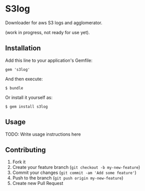 # S3log

Downloader for aws S3 logs and agglomerator.

(work in progress, not ready for use yet).

## Installation

Add this line to your application's Gemfile:

    gem 's3log'

And then execute:

    $ bundle

Or install it yourself as:

    $ gem install s3log

## Usage

TODO: Write usage instructions here

## Contributing

1. Fork it
2. Create your feature branch (`git checkout -b my-new-feature`)
3. Commit your changes (`git commit -am 'Add some feature'`)
4. Push to the branch (`git push origin my-new-feature`)
5. Create new Pull Request
